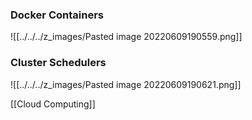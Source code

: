 ### Docker Containers
![[../../../z_images/Pasted image 20220609190559.png]]

### Cluster Schedulers
![[../../../z_images/Pasted image 20220609190621.png]] 

[[Cloud Computing]]